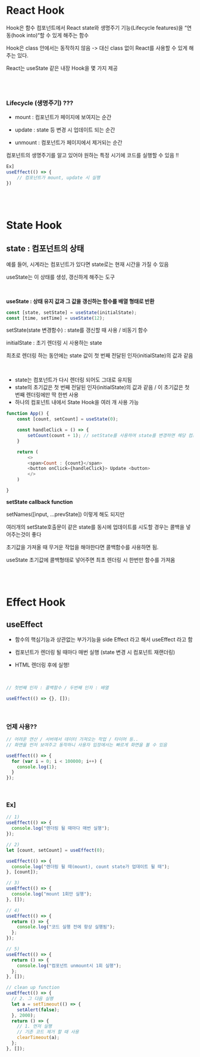 # React Hook

Hook은 함수 컴포넌트에서 React state와 생명주기 기능(Lifecycle features)을 “연동(hook into)“할 수 있게 해주는 함수

Hook은 class 안에서는 동작하지 않음 -> 대신 class 없이 React를 사용할 수 있게 해주는 있다.

React는 useState 같은 내장 Hook을 몇 가지 제공

<br><br>

### Lifecycle (생명주기) ???

- mount : 컴포넌트가 페이지에 보여지는 순간

- update : state 등 변경 시 업데이트 되는 순간

- unmount : 컴포넌트가 페이지에서 제거되는 순간

컴포넌트의 생명주기를 알고 있어야 원하는 특정 시기에 코드를 실행할 수 있음 !!

```javascript
Ex]
useEffect(() => {
    // 컴포넌트가 mount, update 시 실행
})
```

<br><br>

# State Hook

## state : 컴포넌트의 상태

예를 들어, 시계라는 컴포넌트가 있다면 state로는 현재 시간을 가질 수 있음

useState는 이 상태를 생성, 갱신하게 해주는 도구

<br>

**useState : 상태 유지 값과 그 값을 갱신하는 함수를 배열 형태로 반환**

```javascript
const [state, setState] = useState(initialState);
const [time, setTime] = useState(12);
```

setState(state 변경함수) : state를 갱신할 때 사용 / 비동기 함수

initialState : 초기 렌더링 시 사용하는 state

최초로 렌더링 하는 동안에는 state 값이 첫 번째 전달된 인자(initialState)의 값과 같음

<br>

- state는 컴포넌트가 다시 렌더링 되어도 그대로 유지됨
- state의 초기값은 첫 번째 전달된 인자(initialState)의 값과 같음 /
  이 초기값은 첫 번째 렌더링에만 딱 한번 사용
- 하나의 컴포넌트 내에서 State Hook을 여러 개 사용 가능

```javascript
function App() {
    const [count, setCount] = useState(0);

    const handleClick = () => {
        setCount(count + 1); // setState를 사용하여 state를 변경하면 해당 컴포넌트는 재렌더링이 된다.
    }

    return (
        <>
        <span>Count : {count}</span>
        <button onClick={handleClick}> Update <button>
        </>
    )

}
```

**setState callback function**

setNames([input, ...prevState]) 이렇게 해도 되지만

여러개의 setState호출문이 같은 state를 동시에 업데이트를 시도할 경우는 콜백을 넣어주는것이 좋다

초기값을 가져올 때 무거운 작업을 해야한다면 콜백함수를 사용하면 됨.

useState 초기값에 콜백형태로 넣어주면 최초 렌더링 시 한번만 함수를 가져옴

<br><br>

# Effect Hook

## useEffect

- 함수의 핵심기능과 상관없는 부가기능을 side Effect 라고 해서 useEffect 라고 함

- 컴포넌트가 렌더링 될 때마다 매번 실행 (state 변경 시 컴포넌트 재랜더링)

- HTML 렌더링 후에 실행!

<br>

```javascript
// 첫번째 인자 : 콜백함수 / 두번째 인자 : 배열

useEffect(() => {}, []);
```

<br>

### 언제 사용??

```javascript
// 어려운 연산 / 서버에서 데이터 가져오는 작업 / 타이머 등..
// 화면을 먼저 보여주고 동작하니 사용자 입장에서는 빠르게 화면을 볼 수 있음

useEffect(() => {
  for (var i = 0; i < 100000; i++) {
    console.log(1);
  }
});
```

<br>

### Ex]

```javascript
// 1)
useEffect(() => {
  console.log("렌더링 될 때마다 매번 실행");
});

// 2)
let [count, setCount] = useEffect(0);

useEffect(() => {
  console.log("렌더링 될 때(mount), count state가 업데이트 될 때");
}, [count]);

// 3)
useEffect(() => {
  console.log("mount 1회만 실행");
}, []);

// 4)
useEffect(() => {
  return () => {
    console.log("코드 실행 전에 항상 실행됨");
  };
});

// 5)
useEffect(() => {
  return () => {
    console.log("컴포넌트 unmount시 1회 실행");
  };
}, []);

// clean up function
useEffect(() => {
  // 2. 그 다음 실행
  let a = setTimeout(() => {
    setAlert(false);
  }, 2000);
  return () => {
    // 1. 먼저 실행
    // 기존 코드 제거 할 때 사용
    clearTimeout(a);
  };
}, []);
```
